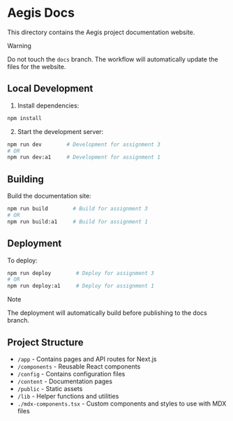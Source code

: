 # Aegis Docs

This directory contains the Aegis project documentation website.

> [!WARNING]
> Do not touch the `docs` branch. The workflow will automatically update the files for the website.

## Local Development

1. Install dependencies:

```bash
npm install
```

2. Start the development server:

```bash
npm run dev        # Development for assignment 3
# OR
npm run dev:a1     # Development for assignment 1 
```

## Building

Build the documentation site:

```bash
npm run build        # Build for assignment 3
# OR
npm run build:a1     # Build for assignment 1 
```

## Deployment

To deploy:

```bash
npm run deploy        # Deploy for assignment 3 
# OR
npm run deploy:a1     # Deploy for assignment 1 
```

> [!NOTE]
> The deployment will automatically build before publishing to the docs branch.

## Project Structure
- `/app` - Contains pages and API routes for Next.js
- `/components` - Reusable React components
- `/config` - Contains configuration files
- `/content` - Documentation pages
- `/public` - Static assets
- `/lib` - Helper functions and utilities
- `./mdx-components.tsx` - Custom components and styles to use with MDX files
